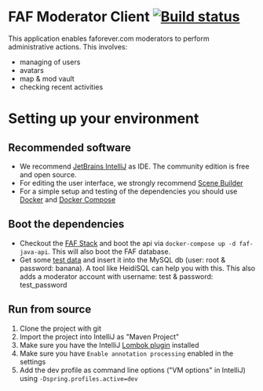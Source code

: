 # FAF Moderator Client [![Build status](https://travis-ci.org/FAForever/faf-moderator-client.svg?branch=master)](https://travis-ci.org/FAForever/faf-moderator-client)
This application enables faforever.com moderators to perform administrative actions. This involves:
- managing of users
- avatars
- map & mod vault
- checking recent activities


# Setting up your environment

## Recommended software
- We recommend [JetBrains IntelliJ](https://www.jetbrains.com/idea) as IDE. The community edition is free and open source.
- For editing the user interface, we strongly recommend [Scene Builder](https://gluonhq.com/products/scene-builder)
- For a simple setup and testing of the dependencies you should use [Docker](https://www.docker.org) and [Docker Compose](https://github.com/docker/compose/releases)

## Boot the dependencies
- Checkout the [FAF Stack](https://github.com/FAForever/faf-stack) and boot the api via `docker-compose up -d faf-java-api`. This will also boot the FAF database.
- Get some [test data](https://github.com/FAForever/db/blob/develop/test-data.sql) and insert it into the MySQL db (user: root & password: banana). A tool like HeidiSQL can help you with this. This also adds a moderator account with username: test & password: test_password

## Run from source

1. Clone the project with git
1. Import the project into IntelliJ as "Maven Project"
1. Make sure you have the IntelliJ [Lombok plugin](https://plugins.jetbrains.com/idea/plugin/6317-lombok-plugin) installed
1. Make sure you have `Enable annotation processing` enabled in the settings
1. Add the dev profile as command line options ("VM options" in IntelliJ) using `-Dspring.profiles.active=dev`
